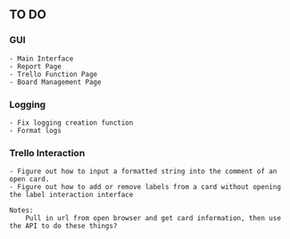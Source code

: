 ## TO DO

### GUI
    - Main Interface
    - Report Page
    - Trello Function Page
    - Board Management Page

### Logging

    - Fix logging creation function
    - Format logs

### Trello Interaction

    - Figure out how to input a formatted string into the comment of an open card.
    - Figure out how to add or remove labels from a card without opening the label interaction interface

    Notes:
        Pull in url from open browser and get card information, then use the API to do these things?